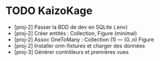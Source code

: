 # TODO KaizoKage
- [proj-2] Passer la BDD de dev en SQLite (.env)
- [proj-2] Créer entités : Collection, Figure (minimal)
- [proj-2] Assoc OneToMany : Collection (1) — (0..n) Figure
- [proj-2] Installer orm-fixtures et charger des données
- [proj-3] Générer contrôleurs et premières vues
